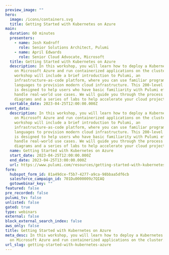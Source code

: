 ```yaml
---
preview_image: ""
hero:
  image: /icons/containers.svg
  title: Getting Started with Kubernetes on Azure
main:
  duration: 60 minutes
  presenters:
    - name: Josh Kodroff
      role: Senior Solutions Architect, Pulumi
    - name: April Edwards
      role: Senior Cloud Advocate, Microsoft
  title: Getting Started with Kubernetes on Azure
  description: In this workshop, you will learn how to deploy a Kubernetes cluster
    on Microsoft Azure and run containerized applications on the cluster. The
    workshop will include a brief introduction to Pulumi, an
    infrastructure-as-code platform, where you can use familiar programming
    languages to provision modern cloud infrastructure. This 200-level workshop
    is designed to help users who have basic familiarity with Pulumi effectively
    handle real-world use cases. We will guide you through the process with
    diagrams and a series of labs to help accelerate your cloud projects.
  sortable_date: 2023-04-25T12:00:00.000Z
event_data:
  description: In this workshop, you will learn how to deploy a Kubernetes cluster
    on Microsoft Azure and run containerized applications on the cluster. The
    workshop will include a brief introduction to Pulumi, an
    infrastructure-as-code platform, where you can use familiar programming
    languages to provision modern cloud infrastructure. This 200-level workshop
    is designed to help users who have basic familiarity with Pulumi effectively
    handle real-world use cases. We will guide you through the process with
    diagrams and a series of labs to help accelerate your cloud projects.
  name: Getting Started with Kubernetes on Azure
  start_date: 2023-04-25T12:00:00.000Z
  end_date: 2023-04-25T13:00:00.000Z
  url: https://www.pulumi.com/resources/getting-started-with-kubernetes-azure
form:
  hubspot_form_id: 81a49dce-f5b7-4277-a9ca-98bbaa5df6cb
  salesforce_campaign_id: 701Du0000009z7QIAQ
  gotowebinar_key: ""
featured: false
pre_recorded: false
pulumi_tv: false
unlisted: false
gated: true
type: webinars
external: false
block_external_search_index: false
aws_only: false
title: Getting Started with Kubernetes on Azure
meta_desc: In this workshop, you will learn how to deploy a Kubernetes cluster
  on Microsoft Azure and run containerized applications on the cluster.
url_slug: getting-started-with-kubernetes-azure
---
```

